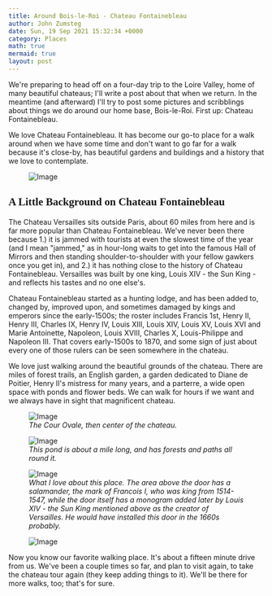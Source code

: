 ```yaml
---
title: Around Bois-le-Roi - Chateau Fontainebleau
author: John Zumsteg
date: Sun, 19 Sep 2021 15:32:34 +0000
category: Places
math: true
mermaid: true
layout: post
---
```

We're preparing to head off on a four-day trip to the Loire Valley, home of many beautiful chateaus; I'll write a post about that when we return. In the meantime (and afterward) I'll try to post some pictures and scribblings about things we do around our home base, Bois-le-Roi. First up: Chateau Fontainebleau.

We love Chateau Fontainebleau. It has become our go-to place for a walk around when we have some time and don't want to go far for a walk because it's close-by, has beautiful gardens and buildings and a history that we love to contemplate.

<figure>
	<img src="{{"/assets/images/2021/09/DSC01293.jpg" | prepend: site.baseurl | prepend: site.url }}" alt="Image" />
	<figcaption></figcaption>
</figure>


<h2 style="font-family: verdana;">A Little Background on Chateau Fontainebleau</h2>
The Chateau Versailles sits outside Paris, about 60 miles from here and is far more popular than Chateau Fontainebleau. We've never been there because 1.) it is jammed with tourists at even the slowest time of the year (and I mean "jammed," as in hour-long waits to get into the famous Hall of Mirrors and then standing shoulder-to-shoulder with your fellow gawkers once you get in), and 2.) it has nothing close to the history of Chateau Fontainebleau. Versailles was built by one king, Louis XIV - the Sun King - and reflects his tastes and no one else's.

Chateau Fontainebleau started as a hunting lodge, and has been added to, changed by, improved upon, and sometimes damaged by kings and emperors since the early-1500s; the roster includes Francis 1st, Henry II, Henry III, Charles IX, Henry IV, Louis XIII, Louis XIV, Louis XV, Louis XVI and Marie Antoinette, Napoleon, Louis XVIII, Charles X, Louis-Philippe and Napoleon III. That covers early-1500s to 1870, and some sign of just about every one of those rulers can be seen somewhere in the chateau.

We love just walking around the beautiful grounds of the chateau. There are miles of forest trails, an English garden, a garden dedicated to Diane de Poitier, Henry II's mistress for many years, and a parterre, a wide open space with ponds and flower beds. We can walk for hours if we want and we always have in sight that magnificent chateau.

<figure>
	<img src="{{"/assets/images/2021/09/DSC01285.jpg" | prepend: site.baseurl | prepend: site.url }}" alt="Image" />
	<figcaption><em>The Cour Ovale, then center of the chateau.</em></figcaption>
</figure>



<figure>
	<img src="{{"/assets/images/2021/09/DSC01288.jpg" | prepend: site.baseurl | prepend: site.url }}" alt="Image" />
	<figcaption><em>This pond is about a mile long, and has forests and paths all round it.</em></figcaption>
</figure>



<figure>
	<img src="{{"/assets/images/2021/09/DSC01249.jpg" | prepend: site.baseurl | prepend: site.url }}" alt="Image" />
	<figcaption><em>What I love about this place. The area above the door has a salamander, the mark of Francois I, who was king from 1514-1547, while the door itself has a monogram added later by Louis XIV - the Sun King mentioned above as the creator of Versailles. He would have installed this door in the 1660s probably.</em></figcaption>
</figure>



<figure>
	<img src="{{"/assets/images/2021/09/DSC01287.jpg" | prepend: site.baseurl | prepend: site.url }}" alt="Image" />
	<figcaption></figcaption>
</figure>


Now you know our favorite walking place. It's about a fifteen minute drive from us. We've been a couple times so far, and plan to visit again, to take the chateau tour again (they keep adding things to it). We'll be there for more walks, too; that's for sure.
